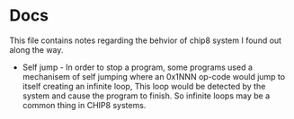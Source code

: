 # Docs
This file contains notes regarding the behvior of chip8 system I found out along the way.

- Self jump - In order to stop a program, some programs used a mechanisem of self jumping where 
an 0x1NNN op-code would jump to itself creating an infinite loop, This loop would be detected by the system and cause the program to finish.
So infinite loops may be a common thing in CHIP8 systems.
